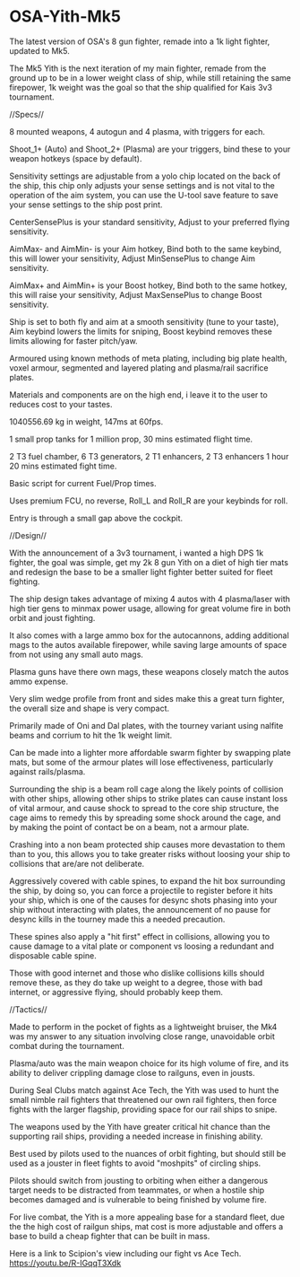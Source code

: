 # OSA-Yith-Mk5
The latest version of OSA's 8 gun fighter, remade into a 1k light fighter, updated to Mk5.

The Mk5 Yith is the next iteration of my main fighter, remade from the ground up to be in a lower weight class of ship, while still retaining the same firepower, 1k weight was the goal so that the ship qualified for Kais 3v3 tournament.

//Specs//

8 mounted weapons, 4 autogun and 4 plasma, with triggers for each.

Shoot_1+ (Auto) and Shoot_2+ (Plasma) are your triggers, bind these to your weapon hotkeys (space by default).

Sensitivity settings are adjustable from a yolo chip located on the back of the ship, this chip only adjusts your sense settings and is not vital to the operation of the aim system, you can use the U-tool save feature to save your sense settings to the ship post print.

CenterSensePlus is your standard sensitivity, Adjust to your preferred flying sensitivity.

AimMax- and AimMin- is your Aim hotkey, Bind both to the same keybind, this will lower your sensitivity, Adjust MinSensePlus to change Aim sensitivity.

AimMax+ and AimMin+ is your Boost hotkey, Bind both to the same hotkey, this will raise your sensitivity, Adjust MaxSensePlus to change Boost sensitivity.

Ship is set to both fly and aim at a smooth sensitivity (tune to your taste), Aim keybind lowers the limits for sniping, Boost keybind removes these limits allowing for faster pitch/yaw.

Armoured using known methods of meta plating, including big plate health, voxel armour, segmented and layered plating and plasma/rail sacrifice plates.

Materials and components are on the high end, i leave it to the user to reduces cost to your tastes.

1040556.69 kg in weight, 147ms at 60fps.

1 small prop tanks for 1 million prop, 30 mins estimated flight time.

2 T3 fuel chamber, 6 T3 generators, 2 T1 enhancers, 2 T3 enhancers 1 hour 20 mins estimated fight time.

Basic script for current Fuel/Prop times.

Uses premium FCU, no reverse, Roll_L and Roll_R are your keybinds for roll.

Entry is through a small gap above the cockpit.

//Design//

With the announcement of a 3v3 tournament, i wanted a high DPS 1k fighter, the goal was simple, get my 2k 8 gun Yith on a diet of high tier mats and redesign the base to be a smaller light fighter better suited for fleet fighting.

The ship design takes advantage of mixing 4 autos with 4 plasma/laser with high tier gens to minmax power usage, allowing for great volume fire in both orbit and joust fighting.

It also comes with a large ammo box for the autocannons, adding additional mags to the autos available firepower, while saving large amounts of space from not using any small auto mags.

Plasma guns have there own mags, these weapons closely match the autos ammo expense.

Very slim wedge profile from front and sides make this a great turn fighter, the overall size and shape is very compact.

Primarily made of Oni and Dal plates, with the tourney variant using nalfite beams and corrium to hit the 1k weight limit.

Can be made into a lighter more affordable swarm fighter by swapping plate mats, but some of the armour plates will lose effectiveness, particularly against rails/plasma.

Surrounding the ship is a beam roll cage along the likely points of collision with other ships, allowing other ships to strike plates can cause instant loss of vital armour, and cause shock to spread to the core ship structure, the cage aims to remedy this by spreading some shock around the cage, and by making the point of contact be on a beam, not a armour plate.

Crashing into a non beam protected ship causes more devastation to them than to you, this allows you to take greater risks without loosing your ship to collisions that are/are not deliberate.

Aggressively covered with cable spines, to expand the hit box surrounding the ship, by doing so, you can force a projectile to register before it hits your ship, which is one of the causes for desync shots phasing into your ship without interacting with plates, the announcement of no pause for desync kills in the tourney made this a needed precaution.

These spines also apply a "hit first" effect in collisions, allowing you to cause damage to a vital plate or component vs loosing a redundant and disposable cable spine.

Those with good internet and those who dislike collisions kills should remove these, as they do take up weight to a degree, those with bad internet, or aggressive flying, should probably keep them.

//Tactics//

Made to perform in the pocket of fights as a lightweight bruiser, the Mk4 was my answer to any situation involving close range, unavoidable orbit combat during the tournament.

Plasma/auto was the main weapon choice for its high volume of fire, and its ability to deliver crippling damage close to railguns, even in jousts.

During Seal Clubs match against Ace Tech, the Yith was used to hunt the small nimble rail fighters that threatened our own rail fighters, then force fights with the larger flagship, providing space for our rail ships to snipe.

The weapons used by the Yith have greater critical hit chance than the supporting rail ships, providing a needed increase in finishing ability.

Best used by pilots used to the nuances of orbit fighting, but should still be used as a jouster in fleet fights to avoid "moshpits" of circling ships.

Pilots should switch from jousting to orbiting when either a dangerous target needs to be distracted from teammates, or when a hostile ship becomes damaged and is vulnerable to being finished by volume fire.

For live combat, the Yith is a more appealing base for a standard fleet, due the the high cost of railgun ships, mat cost is more adjustable and offers a base to build a cheap fighter that can be built in mass.

Here is a link to Scipion's view including our fight vs Ace Tech. https://youtu.be/R-IGqqT3Xdk

